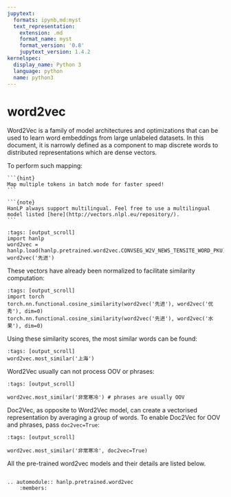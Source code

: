 ```yaml
---
jupytext:
  formats: ipynb,md:myst
  text_representation:
    extension: .md
    format_name: myst
    format_version: '0.8'
    jupytext_version: 1.4.2
kernelspec:
  display_name: Python 3
  language: python
  name: python3
---
```


# word2vec

Word2Vec is a family of model architectures and optimizations that can be used to learn word embeddings from large unlabeled datasets. In this document, it is narrowly  defined as a component to map discrete words to distributed representations which are dense vectors.

To perform such mapping:

````{margin} Batching is Faster
```{hint}
Map multiple tokens in batch mode for faster speed! 
```
````

````{margin} Multilingual Support
```{note}
HanLP always support multilingual. Feel free to use a multilingual model listed [here](http://vectors.nlpl.eu/repository/).
```
````

```{code-cell} ipython3
:tags: [output_scroll]
import hanlp
word2vec = hanlp.load(hanlp.pretrained.word2vec.CONVSEG_W2V_NEWS_TENSITE_WORD_PKU)
word2vec('先进')
```

These vectors have already been normalized to facilitate similarity computation:

```{code-cell} ipython3
:tags: [output_scroll]
import torch
torch.nn.functional.cosine_similarity(word2vec('先进'), word2vec('优秀'), dim=0)
torch.nn.functional.cosine_similarity(word2vec('先进'), word2vec('水果'), dim=0)
```

Using these similarity scores, the most similar words can be found:

```{code-cell} ipython3
:tags: [output_scroll]
word2vec.most_similar('上海')
```

Word2Vec usually can not process OOV or phrases:

```{code-cell} ipython3
:tags: [output_scroll]

word2vec.most_similar('非常寒冷') # phrases are usually OOV
```

Doc2Vec, as opposite to Word2Vec model, can create a vectorised representation by averaging a group of words. To enable Doc2Vec for OOV and phrases, pass `doc2vec=True`:

```{code-cell} ipython3
:tags: [output_scroll]

word2vec.most_similar('非常寒冷', doc2vec=True)
```

All the pre-trained word2vec models and their details are listed below.

```{eval-rst}

.. automodule:: hanlp.pretrained.word2vec
    :members:

```